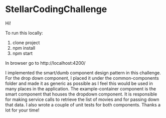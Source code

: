 # StellarCodingChallenge

Hi! 

To run this locally:
1) clone project
2) npm install
3) npm start

In browser go to http://localhost:4200/

I implemented the smart/dumb component design pattern in this challenge. For the drop down component, I placed it 
under the common-components folder and made it as generic as possible as I feel this would be used in many places 
in the application. The example-container component is the smart component that houses the dropdown component. 
It is responsible for making service calls to retrieve the list of movies and for passing down that data. I also wrote 
a couple of unit tests for both components. Thanks a lot for your time! 


